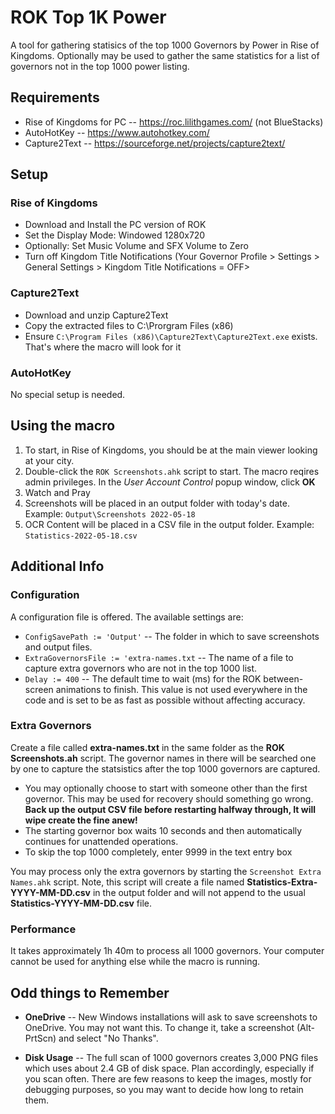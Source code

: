 # ROK Top 1K Power

A tool for gathering statisics of the top 1000 Governors by Power in Rise of Kingdoms. Optionally may be used to gather the same statistics for a list of governors not in the top 1000 power listing.

## Requirements

* Rise of Kingdoms for PC -- https://roc.lilithgames.com/ (not BlueStacks)
* AutoHotKey -- https://www.autohotkey.com/
* Capture2Text -- https://sourceforge.net/projects/capture2text/

## Setup

### Rise of Kingdoms

* Download and Install the PC version of ROK
* Set the Display Mode: Windowed 1280x720
* Optionally: Set Music Volume and SFX Volume to Zero
* Turn off Kingdom Title Notifications (Your Governor Profile > Settings > General Settings > Kingdom Title Notifications = OFF>

### Capture2Text

* Download and unzip Capture2Text
* Copy the extracted files to C:\Prorgram Files (x86)
* Ensure `C:\Program Files (x86)\Capture2Text\Capture2Text.exe` exists. That's where the macro will look for it

### AutoHotKey

No special setup is needed.

## Using the macro

1. To start, in Rise of Kingdoms, you should be at the main viewer looking at your city.
1. Double-click the `ROK Screenshots.ahk` script to start. The macro reqires admin privileges. In the *User Account Control* popup window, click **OK**
1. Watch and Pray
1. Screenshots will be placed in an output folder with today's date. Example: `Output\Screenshots 2022-05-18`
1. OCR Content will be placed in a CSV file in the output folder. Example: `Statistics-2022-05-18.csv`

## Additional Info

### Configuration

A configuration file is offered. The available settings are:

* `ConfigSavePath := 'Output'` -- The folder in which to save screenshots and output files.
* `ExtraGovernorsFile := 'extra-names.txt` -- The name of a file to capture extra governors who are not in the top 1000 list.
* `Delay := 400` -- The default time to wait (ms) for the ROK between-screen animations to finish. This value is not used everywhere in the code and is set to be as fast as possible without affecting accuracy.

### Extra Governors

Create a file called **extra-names.txt** in the same folder as the **ROK Screenshots.ah** script. The governor names in there will be searched one by one to capture the statsistics after the top 1000 governors are captured.

* You may optionally choose to start with someone other than the first governor. This may be used for recovery should something go wrong. **Back up the output CSV file before restarting halfway through, It will wipe create the fine anew!**
* The starting governor box waits 10 seconds and then automatically continues for unattended operations.
* To skip the top 1000 completely, enter 9999 in the text entry box

You may process only the extra governors by starting the `Screenshot Extra Names.ahk` script. Note, this script will create a file named **Statistics-Extra-YYYY-MM-DD.csv**  in the output folder and will not append to the usual **Statistics-YYYY-MM-DD.csv** file.

### Performance

It takes approximately 1h 40m to process all 1000 governors. Your computer cannot be used for anything else while the macro is running.

## Odd things to Remember

* **OneDrive** -- New Windows installations will ask to save screenshots to OneDrive. You may not want this. To change it, take a screenshot (Alt-PrtScn) and select "No Thanks".

* **Disk Usage** -- The full scan of 1000 governors creates 3,000 PNG files which uses about 2.4 GB of disk space. Plan accordingly, especially if you scan often. There are few reasons to keep the images, mostly for debugging purposes, so you may want to decide how long to retain them.
